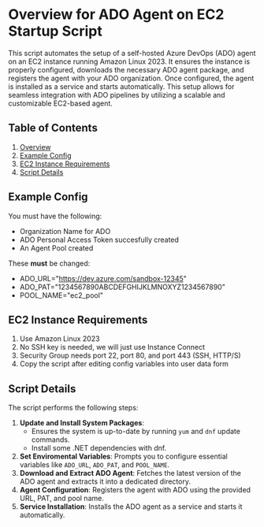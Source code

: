 # Overview for ADO Agent on EC2 Startup Script

This script automates the setup of a self-hosted Azure DevOps (ADO) agent on an EC2 instance running Amazon Linux 2023. It ensures the instance is properly configured, downloads the necessary ADO agent package, and registers the agent with your ADO organization. Once configured, the agent is installed as a service and starts automatically. This setup allows for seamless integration with ADO pipelines by utilizing a scalable and customizable EC2-based agent.

## Table of Contents

1. [Overview](#overview-for-ado-agent-on-ec2-startup-script)
2. [Example Config](#example-config)
3. [EC2 Instance Requirements](#ec2-instance-requirements)
4. [Script Details](#script-details)


## Example Config

You must have the following: 
- Organization Name for ADO
- ADO Personal Access Token succesfully created
- An Agent Pool created

These **must** be changed:

- ADO_URL="https://dev.azure.com/sandbox-12345"
- ADO_PAT="1234567890ABCDEFGHIJKLMNOXYZ1234567890"
- POOL_NAME="ec2_pool"

## EC2 Instance Requirements

1. Use Amazon Linux 2023
2. No SSH key is needed, we will just use Instance Connect
3. Security Group needs port 22, port 80, and port 443 (SSH, HTTP/S)
4. Copy the script after editing config variables into user data form

## Script Details

The script performs the following steps:

1. **Update and Install System Packages**:
   - Ensures the system is up-to-date by running `yum` and `dnf` update commands.
   - Install some .NET dependencies with dnf.
2. **Set Enviromental Variables**:
   Prompts you to configure essential variables like `ADO_URL`, `ADO_PAT`, and `POOL_NAME`.
4. **Download and Extract ADO Agent**:
   Fetches the latest version of the ADO agent and extracts it into a dedicated directory.
5. **Agent Configuration**:
   Registers the agent with ADO using the provided URL, PAT, and pool name.
6. **Service Installation**:
   Installs the ADO agent as a service and starts it automatically.